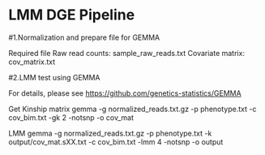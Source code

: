 # LMM DGE Pipeline


#1.Normalization and prepare file for GEMMA

Required file
Raw read counts: sample_raw_reads.txt
Covariate matrix: cov_matrix.txt

#2.LMM test using GEMMA 

For details, please see https://github.com/genetics-statistics/GEMMA

Get Kinship matrix 
gemma -g normalized_reads.txt.gz -p phenotype.txt -c cov_bim.txt -gk 2 -notsnp -o cov_mat

LMM 
gemma -g normalized_reads.txt.gz -p phenotype.txt -k output/cov_mat.sXX.txt -c cov_bim.txt -lmm 4 -notsnp -o output
